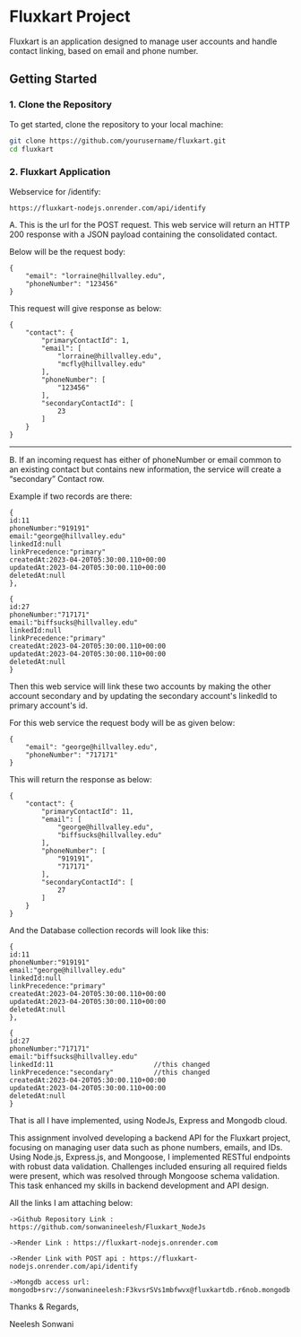# Fluxkart Project

Fluxkart is an application designed to manage user accounts and handle contact linking, based on email and phone number.

## Getting Started

### 1. Clone the Repository

To get started, clone the repository to your local machine:

```bash
git clone https://github.com/yourusername/fluxkart.git
cd fluxkart
```
### 2. Fluxkart Application

Webservice for /identify:

```
https://fluxkart-nodejs.onrender.com/api/identify
```
A. This is the url for the POST request. This web service will return an HTTP 200 response with a JSON payload containing the consolidated contact.

Below will be the request body:
```
{
    "email": "lorraine@hillvalley.edu",
    "phoneNumber": "123456"
}
```
This request will give response as below:
```
{
    "contact": {
        "primaryContactId": 1,
        "email": [
            "lorraine@hillvalley.edu",
            "mcfly@hillvalley.edu"
        ],
        "phoneNumber": [
            "123456"
        ],
        "secondaryContactId": [
            23
        ]
    }
}
```
__________________________________________________

B. If an incoming request has either of phoneNumber or email common to an existing contact but contains new information, the service will create a “secondary” Contact row.

Example if two records are there:
```
{
id:11
phoneNumber:"919191"
email:"george@hillvalley.edu"
linkedId:null
linkPrecedence:"primary"
createdAt:2023-04-20T05:30:00.110+00:00
updatedAt:2023-04-20T05:30:00.110+00:00
deletedAt:null
},

{
id:27
phoneNumber:"717171"
email:"biffsucks@hillvalley.edu"
linkedId:null
linkPrecedence:"primary"
createdAt:2023-04-20T05:30:00.110+00:00
updatedAt:2023-04-20T05:30:00.110+00:00
deletedAt:null
}
```

Then this web service will link these two accounts by making the other account secondary and by updating the secondary account's linkedId to primary account's id.

For this web service the request body will be as given below:
```
{
    "email": "george@hillvalley.edu",
    "phoneNumber": "717171"
}
```
This will return the response as below:
```
{
    "contact": {
        "primaryContactId": 11,
        "email": [
            "george@hillvalley.edu",
            "biffsucks@hillvalley.edu"
        ],
        "phoneNumber": [
            "919191",
            "717171"
        ],
        "secondaryContactId": [
            27
        ]
    }
}
```
And the Database collection records will look like this:
```
{
id:11
phoneNumber:"919191"
email:"george@hillvalley.edu"
linkedId:null
linkPrecedence:"primary"
createdAt:2023-04-20T05:30:00.110+00:00
updatedAt:2023-04-20T05:30:00.110+00:00
deletedAt:null
},

{
id:27
phoneNumber:"717171"
email:"biffsucks@hillvalley.edu"
linkedId:11                         //this changed
linkPrecedence:"secondary"          //this changed
createdAt:2023-04-20T05:30:00.110+00:00
updatedAt:2023-04-20T05:30:00.110+00:00
deletedAt:null
}
```

That is all I have implemented, using NodeJs, Express and Mongodb cloud. 

This assignment involved developing a backend API for the Fluxkart project, focusing on managing user data such as phone numbers, emails, and IDs. Using Node.js, Express.js, and Mongoose, I implemented RESTful endpoints with robust data validation. Challenges included ensuring all required fields were present, which was resolved through Mongoose schema validation. This task enhanced my skills in backend development and API design.

All the links I am attaching below:
```
->Github Repository Link : https://github.com/sonwanineelesh/Fluxkart_NodeJs

->Render Link : https://fluxkart-nodejs.onrender.com

->Render Link with POST api : https://fluxkart-nodejs.onrender.com/api/identify

->Mongdb access url: mongodb+srv://sonwanineelesh:F3kvsrSVs1mbfwvx@fluxkartdb.r6nob.mongodb.net/
```

Thanks & Regards,

Neelesh Sonwani